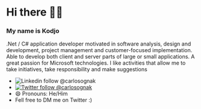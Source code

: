 # Hi there 👋🏽

### My name is Kodjo

.Net / C# application developer motivated in software analysis, design and development, project management and customer-focused implementation. 
Able to develop both client and server parts of large or small applications. A great passion for Microsoft technologies. 
I like activities that allow me to take initiatives, take responsibility and make suggestions

- ![Linkedin follow @carlosognak](https://img.shields.io/badge/-KodjoOGNANKOTAN-blue?style=flat-square&logo=Linkedin&logoColor=white&link=https://https://www.linkedin.com/in/kodjoognankotan/)
- [![Twitter follow @carlosognak](https://img.shields.io/twitter/follow/lioncoding?style=social)](https://twitter.com/intent/follow?screen_name=carlosognak)
- 😄 Pronouns: He/Him
- Fell free to DM me on Twitter :)
